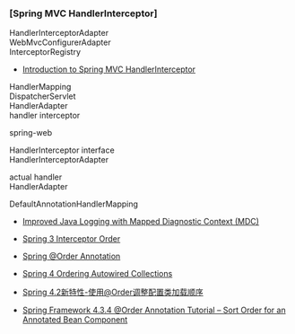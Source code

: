 ### [Spring MVC HandlerInterceptor]
HandlerInterceptorAdapter  
WebMvcConfigurerAdapter  
InterceptorRegistry  
+ [Introduction to Spring MVC HandlerInterceptor](http://www.baeldung.com/spring-mvc-handlerinterceptor)

HandlerMapping  
DispatcherServlet  
HandlerAdapter  
handler interceptor

spring-web  

HandlerInterceptor interface  
HandlerInterceptorAdapter  

actual handler  
HandlerAdapter  

DefaultAnnotationHandlerMapping  

+ [Improved Java Logging with Mapped Diagnostic Context (MDC)](http://www.baeldung.com/mdc-in-log4j-2-logback)

+ [Spring 3 Interceptor Order](https://stackoverflow.com/q/11586757/4983501)
+ [Spring @Order Annotation](https://javapapers.com/spring/spring-order-annotation/)
+ [Spring 4 Ordering Autowired Collections](https://www.intertech.com/Blog/spring-4-ordering-autowired-collections/)
+ [Spring 4.2新特性-使用@Order调整配置类加载顺序](http://wiselyman.iteye.com/blog/2217192)
+ [Spring Framework 4.3.4 @Order Annotation Tutorial – Sort Order for an Annotated Bean Component](http://crunchify.com/spring-framework-4-order-annotation-tutorial-sort-order-for-an-annotated-component/)



